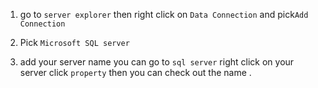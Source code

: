 1. go to `server explorer` then right click on `Data Connection` and pick`Add Connection`

2. Pick `Microsoft SQL server`
3. add your server name you can go to `sql server` right click on your server click `property` then you can check out the name . 
